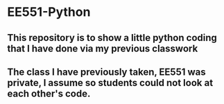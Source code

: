 # EE551-Python
## This repository is to show a little python coding that I have done via my previous classwork
## The class I have previously taken, EE551 was private, I assume so students could not look at each other's code.
